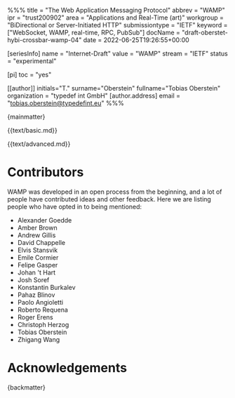 %%%
title = "The Web Application Messaging Protocol"
abbrev = "WAMP"
ipr = "trust200902"
area = "Applications and Real-Time (art)"
workgroup = "BiDirectional or Server-Initiated HTTP"
submissiontype = "IETF"
keyword = ["WebSocket, WAMP, real-time, RPC, PubSub"]
docName = "draft-oberstet-hybi-crossbar-wamp-04"
date = 2022-06-25T19:26:55+00:00

[seriesInfo]
name = "Internet-Draft"
value = "WAMP"
stream = "IETF"
status = "experimental"

[pi]
toc = "yes"

[[author]]
initials="T."
surname="Oberstein"
fullname="Tobias Oberstein"
organization = "typedef int GmbH"
  [author.address]
  email = "tobias.oberstein@typedefint.eu"
%%%

{mainmatter}

{{text/basic.md}}

{{text/advanced.md}}

# Contributors

WAMP was developed in an open process from the beginning, and a lot of people have contributed ideas and other feedback. Here we are listing people who have opted in to being mentioned:

* Alexander Goedde
* Amber Brown
* Andrew Gillis
* David Chappelle
* Elvis Stansvik
* Emile Cormier
* Felipe Gasper
* Johan 't Hart
* Josh Soref
* Konstantin Burkalev
* Pahaz Blinov
* Paolo Angioletti
* Roberto Requena
* Roger Erens
* Christoph Herzog
* Tobias Oberstein
* Zhigang Wang

# Acknowledgements

{backmatter}
